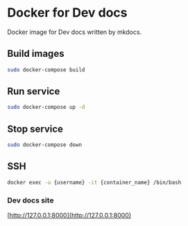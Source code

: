 # Docker for Dev docs
Docker image for Dev docs written by mkdocs.

## Build images
```bash
sudo docker-compose build
```

## Run service
```bash
sudo docker-compose up -d
```

## Stop service
```bash
sudo docker-compose down
```

## SSH
```bash
docker exec -u {username} -it {container_name} /bin/bash
```

### Dev docs site
[http://127.0.0.1:8000](http://127.0.0.1:8000)